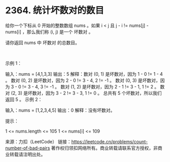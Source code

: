 # 2364. 统计坏数对的数目

给你一个下标从 0 开始的整数数组 nums 。如果 i < j 且 j - i != nums[j] - nums[i] ，那么我们称 (i, j) 是一个 坏数对 。

请你返回 nums 中 坏数对 的总数目。

 

示例 1：

输入：nums = [4,1,3,3]
输出：5
解释：数对 (0, 1) 是坏数对，因为 1 - 0 != 1 - 4 。
数对 (0, 2) 是坏数对，因为 2 - 0 != 3 - 4, 2 != -1 。
数对 (0, 3) 是坏数对，因为 3 - 0 != 3 - 4, 3 != -1 。
数对 (1, 2) 是坏数对，因为 2 - 1 != 3 - 1, 1 != 2 。
数对 (2, 3) 是坏数对，因为 3 - 2 != 3 - 3, 1 != 0 。
总共有 5 个坏数对，所以我们返回 5 。
示例 2：

输入：nums = [1,2,3,4,5]
输出：0
解释：没有坏数对。
 

提示：

1 <= nums.length <= 105
1 <= nums[i] <= 109

来源：力扣（LeetCode）
链接：https://leetcode.cn/problems/count-number-of-bad-pairs
著作权归领扣网络所有。商业转载请联系官方授权，非商业转载请注明出处。